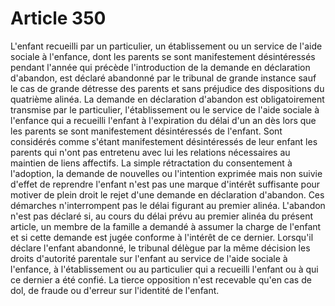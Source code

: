 # Article 350

L'enfant recueilli par un particulier, un établissement ou un service de l'aide sociale à l'enfance, dont les parents se sont manifestement désintéressés pendant l'année qui précède l'introduction de la demande en déclaration d'abandon, est déclaré abandonné par le tribunal de grande instance sauf le cas de grande détresse des parents et sans préjudice des dispositions du quatrième alinéa. La demande en déclaration d'abandon est obligatoirement transmise par le particulier, l'établissement ou le service de l'aide sociale à l'enfance qui a recueilli l'enfant à l'expiration du délai d'un an dès lors que les parents se sont manifestement désintéressés de l'enfant.   Sont considérés comme s'étant manifestement désintéressés de leur enfant les parents qui n'ont pas entretenu avec lui les relations nécessaires au maintien de liens affectifs.   La simple rétractation du consentement à l'adoption, la demande de nouvelles ou l'intention exprimée mais non suivie d'effet de reprendre l'enfant n'est pas une marque d'intérêt suffisante pour motiver de plein droit le rejet d'une demande en déclaration d'abandon. Ces démarches n'interrompent pas le délai figurant au premier alinéa.   L'abandon n'est pas déclaré si, au cours du délai prévu au premier alinéa du présent article, un membre de la famille a demandé à assumer la charge de l'enfant et si cette demande est jugée conforme à l'intérêt de ce dernier.   Lorsqu'il déclare l'enfant abandonné, le tribunal délègue par la même décision les droits d'autorité parentale sur l'enfant au service de l'aide sociale à l'enfance, à l'établissement ou au particulier qui a recueilli l'enfant ou à qui ce dernier a été confié.   La tierce opposition n'est recevable qu'en cas de dol, de fraude ou d'erreur sur l'identité de l'enfant.